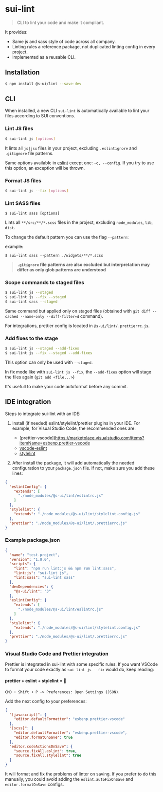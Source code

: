 # sui-lint

> CLI to lint your code and make it compliant.

It provides:

* Same js and sass style of code across all company.
* Linting rules a reference package, not duplicated linting config in every project.
* Implemented as a reusable CLI.

## Installation

```sh
$ npm install @s-ui/lint --save-dev
```

## CLI

When installed, a new CLI `sui-lint` is automatically available to lint your files according to SUI conventions.

### Lint JS files

```sh
$ sui-lint js [options]
```

It lints all `js|jsx` files in your project, excluding `.eslintignore` and `.gitignore` file patterns.

Same options available in [eslint](https://eslint.org/docs/user-guide/command-line-interface) except one: `-c, --config`. If you try to use this option, an exception will be thrown.

### Format JS files

```sh
$ sui-lint js --fix [options]
```

### Lint SASS files

```
$ sui-lint sass [options]
```

Lints all `**/src/**/*.scss` files in the project, excluding `node_modules`, `lib`, `dist`.

To change the default pattern you can use the flag `--pattern`:

example:

```
$ sui-lint sass --pattern ./widgets/**/*.scss
```

> **`.gitignore` file patterns are also excluded but interpretation may differ as only glob patterns are understood**


### Scope commands to staged files

```sh
$ sui-lint js --staged
$ sui-lint js --fix --staged
$ sui-lint sass --staged
```

Same command but applied only on staged files (obtained with `git diff --cached --name-only --diff-filter=d` command).

For integrations, prettier config is located in `@s-ui/lint/.prettierrc.js`.

### Add fixes to the stage

```sh
$ sui-lint js --staged --add-fixes
$ sui-lint js --fix --staged --add-fixes
```

This option can only be used with `--staged`.

In fix mode like with `sui-lint js --fix`, the `--add-fixes` option will stage the files again (`git add <file...>`)

It's usefull to make your code autoformat before any commit.

## IDE integration

Steps to integrate sui-lint with an IDE:

1.  Install (if needed) eslint/stylelint/prettier plugins in your IDE. For example, for Visual Studio Code, the recommended ones are:
    - [prettier-vscode](https://marketplace.visualstudio.com/items?itemName=esbenp.prettier-vscode
    - [vscode-eslint](https://marketplace.visualstudio.com/items?itemName=dbaeumer.vscode-eslint)
    - [stylelint](https://marketplace.visualstudio.com/items?itemName=shinnn.stylelint)
  
2.  After install the package, it will add automatically the needed configuration to your `package.json` file. If not, make sure you add these lines:

```json
{
  "eslintConfig": {
    "extends": [
      "./node_modules/@s-ui/lint/eslintrc.js"
    ]
  },
  "stylelint": {
    "extends": "./node_modules/@s-ui/lint/stylelint.config.js"
  },
  "prettier": "./node_modules/@s-ui/lint/.prettierrc.js"
}
```

### Example package.json

```json
{
  "name": "test-project",
  "version": "1.0.0",
  "scripts": {
    "lint": "npm run lint:js && npm run lint:sass",
    "lint:js": "sui-lint js",
    "lint:sass": "sui-lint sass"
  },
  "devDependencies": {
    "@s-ui/lint": "3"
  },
  "eslintConfig": {
    "extends": [
      "./node_modules/@s-ui/lint/eslintrc.js"
    ]
  },
  "stylelint": {
    "extends": "./node_modules/@s-ui/lint/stylelint.config.js"
  },
  "prettier": "./node_modules/@s-ui/lint/.prettierrc.js"
}
```

### Visual Studio Code and Prettier integration

Prettier is integrated in sui-lint with some specific rules. If you want VSCode to format your code exactly as `sui-lint js --fix` would do, keep reading:

#### prettier + eslint + stylelint = 🎉

`CMD + Shift + P -> Preferences: Open Settings (JSON)`.

Add the next config to your preferences:

```json
{
  "[javascript]": {
    "editor.defaultFormatter": "esbenp.prettier-vscode"
  },
  "[scss]": {
    "editor.defaultFormatter": "esbenp.prettier-vscode",
    "editor.formatOnSave": true
  },
  "editor.codeActionsOnSave": {
    "source.fixAll.eslint": true,
    "source.fixAll.stylelint": true
  }
}
```

It will format and fix the problems of linter on saving. If you prefer to do this manually, you could avoid adding the `eslint.autoFixOnSave` and `editor.formatOnSave` configs.
